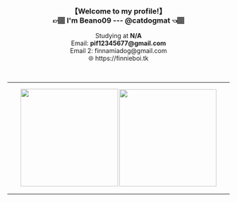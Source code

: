 <h3 align="center">【Welcome to my profile!】<br>👉🏽 I'm Beano09 --- @catdogmat 👈🏽</h3>
<p align="center">Studying at <b>N/A</b><br>Email: <b>pif12345677@gmail.com</b><br>Email 2: finnamiadog@gmail.com<br>
🌐 https://finnieboi.tk<br></p><br>
<hr>
<p align="center">
  <img src="https://github-readme-stats.vercel.app/api/top-langs/?username=catdogmat&show_icons=true&title_color=19a9fc&bg_color=0b1729&text_color=68777f&icon_color=19a9fc" height="221px" width="auto"/>
  <img src="https://github-readme-stats.vercel.app/api?username=catdogmat&show_icons=true&title_color=19a9fc&bg_color=0b1729&text_color=68777f&icon_color=19a9fc" height="220px"  />
</p>
<hr>
